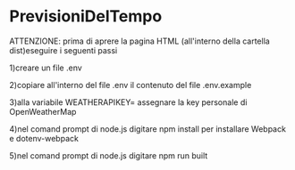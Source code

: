 # PrevisioniDelTempo
ATTENZIONE:
prima di aprere la pagina HTML (all'interno della cartella dist)eseguire i seguenti passi

1)creare un file .env

2)copiare all'interno del file .env il contenuto del file .env.example

3)alla variabile WEATHERAPIKEY= assegnare la key personale di OpenWeatherMap

4)nel comand prompt di node.js digitare  npm install per installare Webpack e dotenv-webpack

5)nel comand prompt di node.js digitare  npm run built
